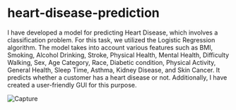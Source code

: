 # heart-disease-prediction
I have developed a model for predicting Heart Disease, which involves a classification problem. For this task, we utilized the Logistic Regression algorithm. The model takes into account various features such as BMI, Smoking, Alcohol Drinking, Stroke, Physical Health, Mental Health, Difficulty Walking, Sex, Age Category, Race, Diabetic condition, Physical Activity, General Health, Sleep Time, Asthma, Kidney Disease, and Skin Cancer. It predicts whether a customer has a heart disease or not. Additionally, I have created a user-friendly GUI for this purpose.

<!-- Bases GUI Looks like this -->




![Capture](https://github.com/Ms-Manojj/heart-disease-prediction/assets/121573735/0c938762-63da-4b92-935d-a3bb5b8ffac5)

